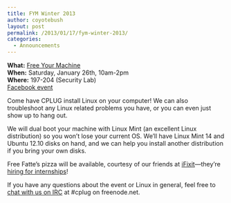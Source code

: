 ```yaml
---
title: FYM Winter 2013
author: coyotebush
layout: post
permalink: /2013/01/17/fym-winter-2013/
categories:
  - Announcements
---
```

**What:** [Free Your Machine][1]  
**When:** Saturday, January 26th, 10am-2pm  
**Where:** 197-204 (Security Lab)  
[Facebook event][2]

Come have CPLUG install Linux on your computer! We can also troubleshoot any Linux related problems you have, or you can even just show up to hang out.

We will dual boot your machine with Linux Mint (an excellent Linux distribution) so you won&#8217;t lose your current OS. We’ll have Linux Mint 14 and Ubuntu 12.10 disks on hand, and we can help you install another distribution if you bring your own disks.

Free Fatte’s pizza will be available, courtesy of our friends at [iFixit][3]&mdash;they&#8217;re [hiring for internships][4]!

If you have any questions about the event or Linux in general, feel free to [chat with us on IRC][5] at #cplug on freenode.net.

 [1]: /events/fym/ "FYM"
 [2]: https://www.facebook.com/events/110742489102859/
 [3]: http://www.ifixit.com/
 [4]: http://www.ifixit.com/Info/Jobs
 [5]: /irc/ "IRC"
